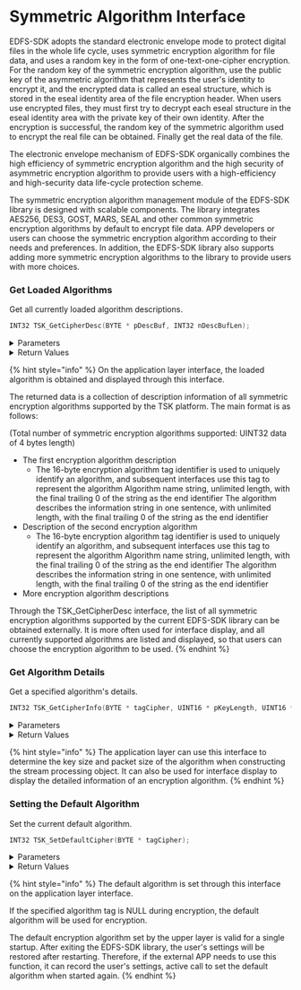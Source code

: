 # Symmetric Algorithm Interface

EDFS-SDK adopts the standard electronic envelope mode to protect digital files in the whole life cycle, uses symmetric encryption algorithm for file data, and uses a random key in the form of one-text-one-cipher encryption. For the random key of the symmetric encryption algorithm, use the public key of the asymmetric algorithm that represents the user's identity to encrypt it, and the encrypted data is called an eseal structure, which is stored in the eseal identity area of the file encryption header. When users use encrypted files, they must first try to decrypt each eseal structure in the eseal identity area with the private key of their own identity. After the encryption is successful, the random key of the symmetric algorithm used to encrypt the real file can be obtained. Finally get the real data of the file.

​The electronic envelope mechanism of EDFS-SDK organically combines the high efficiency of symmetric encryption algorithm and the high security of asymmetric encryption algorithm to provide users with a high-efficiency and high-security data life-cycle protection scheme.

​The symmetric encryption algorithm management module of the EDFS-SDK library is designed with scalable components. The library integrates AES256, DES3, GOST, MARS, SEAL and other common symmetric encryption algorithms by default to encrypt file data. APP developers or users can choose the symmetric encryption algorithm according to their needs and preferences. In addition, the EDFS-SDK library also supports adding more symmetric encryption algorithms to the library to provide users with more choices.

### Get Loaded Algorithms

Get all currently loaded algorithm descriptions.

```c
INT32 TSK_GetCipherDesc(BYTE * pDescBuf, INT32 nDescBufLen);
```

<details>

<summary>Parameters</summary>

* BYTE \*
  * pDescBuf \[IN/OUT] - An externally prepared buffer for receiving reports (it is recommended to apply for an 8K (8192) byte length buffer the first time).
* INT32
  * nDescBufLen \[IN] - The buffer length prepared externally to receive the report (the recommended first length is 8192 bytes).

</details>

<details>

<summary>Return Values</summary>

* INT32
  * Returns the actual length of the report. If the return value is greater than the buffer length passed in from the outside, no operation will be performed on the buffer, and the outside needs to re-apply for a buffer large enough according to the actual length, and obtain it again.

</details>

{% hint style="info" %}
On the application layer interface, the loaded algorithm is obtained and displayed through this interface.

The returned data is a collection of description information of all symmetric encryption algorithms supported by the TSK platform. The main format is as follows:

​(Total number of symmetric encryption algorithms supported: UINT32 data of 4 bytes length)

* The first encryption algorithm description&#x20;
  * The 16-byte encryption algorithm tag identifier is used to uniquely identify an algorithm, and subsequent interfaces use this tag to represent the algorithm Algorithm name string, unlimited length, with the final trailing 0 of the string as the end identifier The algorithm describes the information string in one sentence, with unlimited length, with the final trailing 0 of the string as the end identifier
* Description of the second encryption algorithm&#x20;
  * The 16-byte encryption algorithm tag identifier is used to uniquely identify an algorithm, and subsequent interfaces use this tag to represent the algorithm Algorithm name string, unlimited length, with the final trailing 0 of the string as the end identifier The algorithm describes the information string in one sentence, with unlimited length, with the final trailing 0 of the string as the end identifier
* More encryption algorithm descriptions

​Through the TSK\_GetCipherDesc interface, the list of all symmetric encryption algorithms supported by the current EDFS-SDK library can be obtained externally. It is more often used for interface display, and all currently supported algorithms are listed and displayed, so that users can choose the encryption algorithm to be used.
{% endhint %}

### Get Algorithm Details

Get a specified algorithm's details.

```c
INT32 TSK_GetCipherInfo(BYTE * tagCipher, UINT16 * pKeyLength, UINT16 * pBlockSize);
```

<details>

<summary>Parameters</summary>

* BYTE \*
  * tagCipher \[IN] - The algorithm tag to be obtained (that is, the GUID label of the algorithm), which is fixed to 16 bytes (this parameter can be NULL, indicating that the default algorithm is specified).
* UINT16 \*
  * pKeyLength \[IN/OUT] - Returns the key length (in bytes) required by the algorithm.
* UINT16 \*
  * pBlockSize \[IN/OUT] - The block size required by the algorithm (calculated in bytes, so the sequence algorithm returns 1).

</details>

<details>

<summary>Return Values</summary>

* INT32
  * KError\_Success, success
  * KError\_CipherError, failed, the algorithm could not be found
  * KError\_Other, other errors, usually memory allocation errors (or insufficient buffers)

</details>

{% hint style="info" %}
The application layer can use this interface to determine the key size and packet size of the algorithm when constructing the stream processing object. It can also be used for interface display to display the detailed information of an encryption algorithm.
{% endhint %}

### Setting the Default Algorithm

Set the current default algorithm.

```c
INT32 TSK_SetDefaultCipher(BYTE * tagCipher);
```

<details>

<summary>Parameters</summary>

* BYTE \*
  * tagCipher \[IN] - The algorithm tag to be obtained (that is, the GUID label of the algorithm), which is fixed to 16 bytes (this parameter can be NULL, indicating that the default algorithm is specified).

</details>

<details>

<summary>Return Values</summary>

* INT32
  * KError\_Success, success
  * KError\_CipherError, failed, the algorithm could not be found;
  * KError\_Other, other errors, usually memory allocation errors (or insufficient buffers);

</details>

{% hint style="info" %}
The default algorithm is set through this interface on the application layer interface.

If the specified algorithm tag is NULL during encryption, the default algorithm will be used for encryption.

The default encryption algorithm set by the upper layer is valid for a single startup. After exiting the EDFS-SDK library, the user's settings will be restored after restarting. Therefore, if the external APP needs to use this function, it can record the user's settings, active call to set the default algorithm when started again.
{% endhint %}
